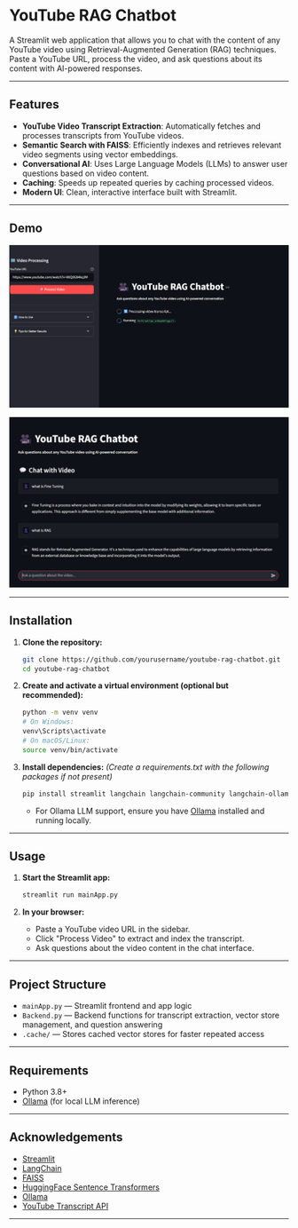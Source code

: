 # YouTube RAG Chatbot

A Streamlit web application that allows you to chat with the content of any YouTube video using Retrieval-Augmented Generation (RAG) techniques. Paste a YouTube URL, process the video, and ask questions about its content with AI-powered responses.

---

## Features
- **YouTube Video Transcript Extraction**: Automatically fetches and processes transcripts from YouTube videos.
- **Semantic Search with FAISS**: Efficiently indexes and retrieves relevant video segments using vector embeddings.
- **Conversational AI**: Uses Large Language Models (LLMs) to answer user questions based on video content.
- **Caching**: Speeds up repeated queries by caching processed videos.
- **Modern UI**: Clean, interactive interface built with Streamlit.

---

## Demo

![UI Screenshot 1](https://github.com/mohamedanwaar/YouTubeRAGChat/blob/main/Ui_image/imaga1.png)

![UI Screenshot 2](https://github.com/mohamedanwaar/YouTubeRAGChat/blob/main/Ui_image/image.png)

---

## Installation

1. **Clone the repository:**
   ```bash
   git clone https://github.com/yourusername/youtube-rag-chatbot.git
   cd youtube-rag-chatbot
   ```

2. **Create and activate a virtual environment (optional but recommended):**
   ```bash
   python -m venv venv
   # On Windows:
   venv\Scripts\activate
   # On macOS/Linux:
   source venv/bin/activate
   ```

3. **Install dependencies:**
   *(Create a requirements.txt with the following packages if not present)*
   ```bash
   pip install streamlit langchain langchain-community langchain-ollama langchain-huggingface faiss-cpu sentence-transformers youtube-transcript-api
   ```
   - For Ollama LLM support, ensure you have [Ollama](https://ollama.com/) installed and running locally.

---

## Usage

1. **Start the Streamlit app:**
   ```bash
   streamlit run mainApp.py
   ```

2. **In your browser:**
   - Paste a YouTube video URL in the sidebar.
   - Click "Process Video" to extract and index the transcript.
   - Ask questions about the video content in the chat interface.

---

## Project Structure

- `mainApp.py` &mdash; Streamlit frontend and app logic
- `Backend.py` &mdash; Backend functions for transcript extraction, vector store management, and question answering
- `.cache/` &mdash; Stores cached vector stores for faster repeated access

---

## Requirements
- Python 3.8+
- [Ollama](https://ollama.com/) (for local LLM inference)

---

## Acknowledgements
- [Streamlit](https://streamlit.io/)
- [LangChain](https://python.langchain.com/)
- [FAISS](https://github.com/facebookresearch/faiss)
- [HuggingFace Sentence Transformers](https://www.sbert.net/)
- [Ollama](https://ollama.com/)
- [YouTube Transcript API](https://github.com/jdepoix/youtube-transcript-api)

---
